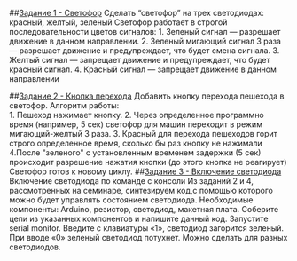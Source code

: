##[Задание 1 - Светофор](https://www.tinkercad.com/things/1Cb6jgITdFC-sem1hw1?sharecode=vcz8zuGSwBGju6YvujYlvM0PZUnEdSDWbeQ-RK-alOU)
    Сделать “светофор” на трех светодиодах: красный, желтый, зеленый Светофор работает в строгой последовательности цветов сигналов:
     1. Зеленый сигнал — разрешает движение в данном направлении. 
     2. Зеленый мигающий сигнал 3 раза — разрешает движение и предупреждает, что будет смена сигнала. 
     3. Желтый сигнал — запрещает движение и предупреждает, что будет красный сигнал. 
     4. Красный сигнал — запрещает движение в данном направлении

##[Задание 2 - Кнопка перехода](https://www.tinkercad.com/things/b4ZyKeEMvPy-sem1hw2?sharecode=LAHE0Ii8nSMSBmQtsu0lFTYEZndLc8MvxXRgSoe21gs)
    Добавить кнопку перехода пешехода в светофор. Алгоритм работы:   
    1. Пешеход нажимает кнопку. 
    2. Через определенное программно время (например, 5 сек) светофор для машин переходит в режим мигающий-желтый 3 раза. 
    3. Красный для перехода пешеходов горит строго определенное время, сколько бы раз кнопку не нажимали 
    4.После "зеленого" с установленным временем задержки (5 сек) происходит разрешение нажатия кнопки (до этого кнопка не реагирует) 
    Светофор готов к новому циклу. 
##[Задание 3 - Включение светодиода](https://www.tinkercad.com/things/aMdrOVOEldE-sem1hw3?sharecode=KckLOlbkK2YaxtaA438604Le3_JNatC4311KdIZSHSE)
    Включение светодиода по команде с консоли Из заданий 2 и 4, рассмотренных на семинаре, синтезируем код,с помощью которого можно будет управлять состоянием светодиода. Необходимые компоненты: Arduino, резистор, светодиод, макетная плата. Соберите цепи из указанных компонентов и напишите данный код. Запустите serial monitor. Введите с клавиатуры «1», светодиод загорится зеленый. При вводе «0» зеленый светодиод потухнет.  Можно сделать для разных светодиодов.